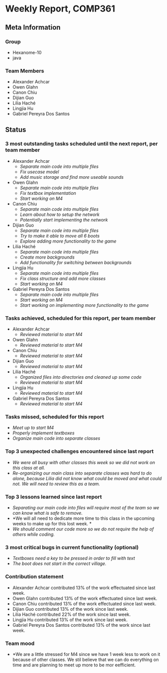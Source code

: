 # Weekly Report, COMP361

## Meta Information

### Group

 * Hexanome-10
 * java

### Team Members

 * Alexander Achcar
 * Owen Glahn
 * Canon Chiu
 * Dijian Guo
 * Lilia Haché
 * Lingjia Hu
 * Gabriel Pereyra Dos Santos

## Status

### 3 most outstanding tasks scheduled until the next report, per team member

 * Alexander Achcar
   * *Separate main code into multiple files*
   * *Fix usecase model*
   * *Add music storage and find more useable sounds*
 * Owen Glahn
   * *Separate main code into multiple files*
   * *Fix textbox implementation*
   * *Start working on M4*
 * Canon Chiu
   * *Separate main code into multiple files*
   * *Learn about how to setup the network*
   * *Potentially start implementing the network*
 * Dijian Guo
   * *Separate main code into multiple files*
   * *Try to make it able to move all 6 boots*
   * *Explore adding more functionality to the game*
 * Lilia Haché
   * *Separate main code into multiple files*
   * *Create more backgrounds*
   * *Add functionality for switching between backgrounds*
 * Lingjia Hu
   * *Separate main code into multiple files*
   * *Fix class structure and add more classes*
   * *Start working on M4*
 * Gabriel Pereyra Dos Santos
   * *Separate main code into multiple files*
   * *Start working on M4*
   * *Start working on implementing more functionality to the game*

### Tasks achieved, scheduled for this report, per team member

 * Alexander Achcar
   * *Reviewed material to start M4*
 * Owen Glahn
   * *Reviewed material to start M4*
 * Canon Chiu
   * *Reviewed material to start M4*
 * Dijian Guo
   * *Reviewed material to start M4*
 * Lilia Haché
   * *Organized files into directories and cleaned up some code*
   * *Reviewed material to start M4*
 * Lingjia Hu
   * *Reviewed material to start M4*
 * Gabriel Pereyra Dos Santos
   * *Reviewed material to start M4*

### Tasks missed, scheduled for this report

 * *Meet up to start M4*
 * *Properly implement textboxes*
 * *Organize main code into separate classes*

### Top 3 unexpected challenges encountered since last report

 * *We were all busy with other classes this week so we did not work on this class at all.*
 * *Re-organizing our main class into separate classes was hard to do alone, because Lilia did not know what could be moved and what could not. We will need to review this as a team.*

### Top 3 lessons learned since last report

 * *Separating our main code into files will require most of the team so we can know what is safe to remove.*
 * *We will all need to dedicate more time to this class in the upcoming weeks to make up for this lost week. *
 * *We should comment our code more so we do not require the help of others while coding.*

### 3 most critical bugs in current functionality (optional)

 * *Textboxes need a key to be pressed in order to fill with text*
 * *The boot does not start in the correct village.*

### Contribution statement

 * Alexander Achcar contributed 13% of the work effectuated since last week.
 * Owen Glahn contributed 13% of the work effectuated since last week.
 * Canon Chiu contributed 13% of the work effectuated since last week.
 * Dijian Guo contributed 13% of the work since last week.
 * Lilia Haché contributed 22% of the work since last week.
 * Lingjia Hu contributed 13% of the work since last week.
 * Gabriel Pereyra Dos Santos contributed 13% of the work since last week.

### Team mood

 * *We are a little stressed for M4 since we have 1 week less to work on it because of other classes. We stil believe that we can do everything on time and are planning to meet up more to be mor eefficient.
